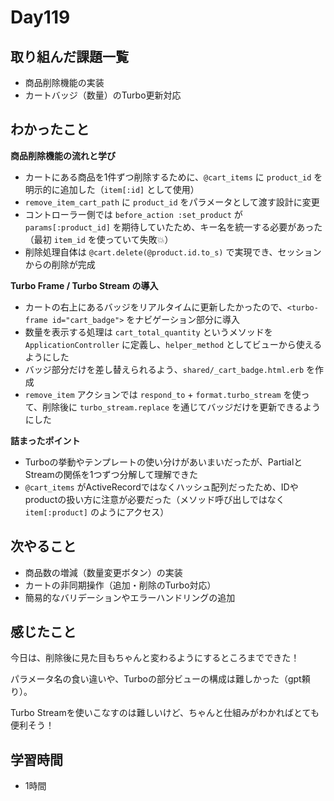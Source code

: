 # Day119
## 取り組んだ課題一覧
- 商品削除機能の実装
- カートバッジ（数量）のTurbo更新対応
## わかったこと
**商品削除機能の流れと学び**
- カートにある商品を1件ずつ削除するために、`@cart_items` に `product_id` を明示的に追加した（`item[:id]` として使用）
- `remove_item_cart_path` に `product_id` をパラメータとして渡す設計に変更
- コントローラー側では `before_action :set_product` が `params[:product_id]` を期待していたため、キー名を統一する必要があった（最初 `item_id` を使っていて失敗💥）
- 削除処理自体は `@cart.delete(@product.id.to_s)` で実現でき、セッションからの削除が完成
  
**Turbo Frame / Turbo Stream の導入**
- カートの右上にあるバッジをリアルタイムに更新したかったので、`<turbo-frame id="cart_badge">` をナビゲーション部分に導入
- 数量を表示する処理は `cart_total_quantity` というメソッドを `ApplicationController` に定義し、`helper_method` としてビューから使えるようにした
- バッジ部分だけを差し替えられるよう、`shared/_cart_badge.html.erb` を作成
- `remove_item` アクションでは `respond_to` + `format.turbo_stream` を使って、削除後に `turbo_stream.replace` を通じてバッジだけを更新できるようにした
 
**詰まったポイント**
- Turboの挙動やテンプレートの使い分けがあいまいだったが、PartialとStreamの関係を1つずつ分解して理解できた
- `@cart_items` がActiveRecordではなくハッシュ配列だったため、IDやproductの扱い方に注意が必要だった（メソッド呼び出しではなく `item[:product]` のようにアクセス）
## 次やること
- 商品数の増減（数量変更ボタン）の実装
- カートの非同期操作（追加・削除のTurbo対応）
- 簡易的なバリデーションやエラーハンドリングの追加
## 感じたこと
今日は、削除後に見た目もちゃんと変わるようにするところまでできた！  
 
パラメータ名の食い違いや、Turboの部分ビューの構成は難しかった（gpt頼り）。
 
Turbo Streamを使いこなすのは難しいけど、ちゃんと仕組みがわかればとても便利そう！
## 学習時間
- 1時間
